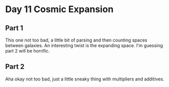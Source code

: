 # Day 11 Cosmic Expansion

## Part 1

This one not too bad, a little bit of parsing and then counting spaces between galaxies. An interesting twist is the expanding space. I'm guessing part 2 will be horrific.

## Part 2

Aha okay not too bad, just a little sneaky thing with multipliers and additives.
